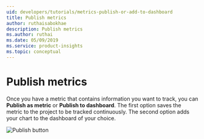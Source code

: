 ```yaml
---
uid: developers/tutorials/metrics-publish-or-add-to-dashboard
title: Publish metrics
author: ruthaisabokhae
description: Publish metrics
ms.author: ruthai
ms.date: 05/09/2019
ms.service: product-insights
ms.topic: conceptual
---
```


# Publish metrics

Once you have a metric that contains information you want to track, you can **Publish as metric** or **Publish to dashboard**. The first option saves the metric to the project to be tracked continuously. The second option adds your chart to the dashboard of your choice.

![Publish button](media/Publish-PublishButton.png)


